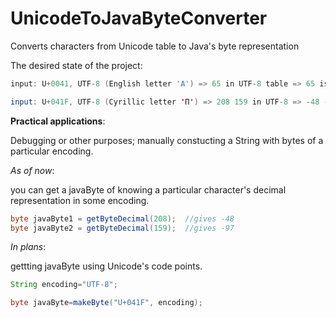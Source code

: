 # UnicodeToJavaByteConverter
Converts characters from Unicode table to Java's byte representation

The desired state of the project:
```java
input: U+0041, UTF-8 (English letter 'A') => 65 in UTF-8 table => 65 is decimal representation of the letter.

input: U+041F, UTF-8 (Cyrillic letter 'П') => 208 159 in UTF-8 => -48 -97 is decimal representation of the letter;
```


**Practical applications**:

Debugging or other purposes; manually constucting a String with bytes of a particular encoding.

*As of now*: 

you can get a javaByte of knowing a particular character's decimal representation in some encoding. 

```java
byte javaByte1 = getByteDecimal(208);  //gives -48
byte javaByte2 = getByteDecimal(159);  //gives -97
``` 
*In plans*: 

gettting javaByte using Unicode's code points.
```java
String encoding="UTF-8";

byte javaByte=makeByte("U+041F", encoding);

```
